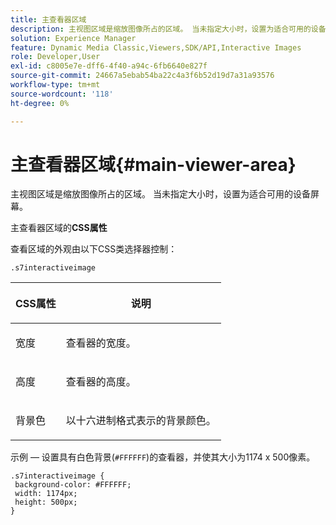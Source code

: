 ```yaml
---
title: 主查看器区域
description: 主视图区域是缩放图像所占的区域。 当未指定大小时，设置为适合可用的设备屏幕。
solution: Experience Manager
feature: Dynamic Media Classic,Viewers,SDK/API,Interactive Images
role: Developer,User
exl-id: c8005e7e-dff6-4f40-a94c-6fb6640e827f
source-git-commit: 24667a5ebab54ba22c4a3f6b52d19d7a31a93576
workflow-type: tm+mt
source-wordcount: '118'
ht-degree: 0%

---
```


# 主查看器区域{#main-viewer-area}

主视图区域是缩放图像所占的区域。 当未指定大小时，设置为适合可用的设备屏幕。

<!--<a id="section_061E550C1C1D4DB2BD663A898895B38C"></a>-->

主查看器区域的&#x200B;**CSS属性**

查看区域的外观由以下CSS类选择器控制：

```
.s7interactiveimage
```

<table id="table_94EE3F5BBE4547C0B4943471CEE7EDE4"> 
 <thead> 
  <tr> 
   <th colname="col1" class="entry"> <p> CSS属性 </p> </th> 
   <th colname="col2" class="entry"> <p>说明 </p> </th> 
  </tr> 
 </thead>
 <tbody> 
  <tr> 
   <td colname="col1"> <p> <span class="codeph">宽度</span> </p> </td> 
   <td colname="col2"> <p>查看器的宽度。 </p> </td> 
  </tr> 
  <tr> 
   <td colname="col1"> <p> <span class="codeph">高度</span> </p> </td> 
   <td colname="col2"> <p>查看器的高度。 </p> </td> 
  </tr> 
  <tr> 
   <td colname="col1"> <p> <span class="codeph">背景色</span> </p> </td> 
   <td colname="col2"> <p> 以十六进制格式表示的背景颜色。 </p> </td> 
  </tr> 
 </tbody> 
</table>

示例 — 设置具有白色背景(`#FFFFFF`)的查看器，并使其大小为1174 x 500像素。

```
.s7interactiveimage { 
 background-color: #FFFFFF; 
 width: 1174px; 
 height: 500px;  
}
```
